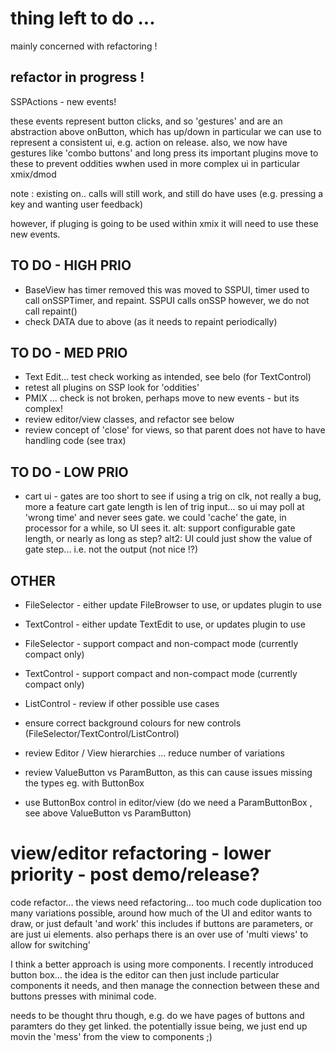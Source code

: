 # thing left to do ...
mainly concerned with refactoring ! 



## refactor in progress !

SSPActions - new events! 

these events represent button clicks, and so 'gestures' and are an abstraction above onButton, which has up/down 
in particular we can use to represent a consistent ui, e.g. action on release.
also, we now have gestures like 'combo buttons' and long press
its important plugins move to these to prevent oddities wwhen used in more complex ui in particular xmix/dmod 

note : existing on.. calls will still work, and still do have uses
(e.g. pressing a key and wanting user feedback)

however, if pluging is going to be used within xmix it will need to use these new events.




TO DO  - HIGH PRIO
------------------
- BaseView has timer removed 
this was moved to SSPUI, timer used to call onSSPTimer, and repaint.
SSPUI calls onSSP however, we do not call repaint()
- check DATA due to above (as it needs to repaint periodically)


TO DO  - MED PRIO
------------------
- Text Edit... test check working as intended, see belo (for TextControl)
- retest all plugins on SSP look for 'oddities'
- PMIX ... check is not broken, perhaps move to new events - but its complex! 
- review editor/view classes, and refactor see below
- review concept of 'close' for views, so that parent does not have to have handling code (see trax)



TO DO  - LOW PRIO
------------------
- cart ui - gates are too short to see if using a trig on clk, not really a bug, more a feature
cart gate length is len of trig input... so ui may poll at 'wrong time' and never sees gate.
we could 'cache' the gate, in processor for a while, so UI sees it.
alt: support configurable gate length, or nearly as long as step?
alt2: UI could just show the value of gate step... i.e. not the output (not nice !?)


OTHER
------------------
- FileSelector - either update FileBrowser to use, or updates plugin to use
- TextControl - either update TextEdit to use, or updates plugin to use
- FileSelector - support compact and non-compact mode (currently compact only)
- TextControl - support compact and non-compact mode (currently compact only)
- ListControl - review if other possible use cases
- ensure correct background colours for new controls (FileSelector/TextControl/ListControl)

- review Editor / View hierarchies ... reduce number of variations

- review ValueButton vs ParamButton, as this can cause issues missing the types eg. with ButtonBox
- use ButtonBox control in editor/view (do we need a ParamButtonBox , see above ValueButton vs ParamButton)




# view/editor refactoring - lower priority - post demo/release?
code refactor... the views need refactoring... too much code duplication
too many variations possible, around how much of the UI and editor wants to draw, or just default 'and work'
this includes if buttons are parameters, or are just ui elements.
also perhaps there is an over use of 'multi views' to allow for switching'

I think a better approach is using more components. 
I recently introduced button box... 
the idea is the editor can then just include particular components it needs, 
and then manage the connection between these and buttons presses with minimal code.

needs to be thought thru though, e.g. do we have pages of buttons and paramters do they get linked.
the potentially issue being, we just end up movin the 'mess' from the view to components ;) 
